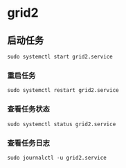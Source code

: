 # grid2

## 启动任务
```
sudo systemctl start grid2.service
```

### 重启任务
```
sudo systemctl restart grid2.service
```

### 查看任务状态
```
sudo systemctl status grid2.service
```

### 查看任务日志
```
sudo journalctl -u grid2.service
```